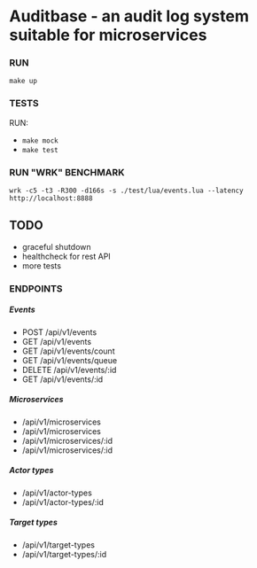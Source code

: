 # Auditbase - an audit log system suitable for microservices

### RUN
```make up```

### TESTS
RUN:

- ```make mock```
- ```make test```

### RUN "WRK" BENCHMARK
```
wrk -c5 -t3 -R300 -d166s -s ./test/lua/events.lua --latency http://localhost:8888
```

## TODO
- graceful shutdown
- healthcheck for rest API
- more tests

### ENDPOINTS

##### Events
-  POST /api/v1/events
-  GET /api/v1/events
-  GET /api/v1/events/count
-  GET /api/v1/events/queue
-  DELETE /api/v1/events/:id
-  GET /api/v1/events/:id

##### Microservices
- /api/v1/microservices
- /api/v1/microservices
- /api/v1/microservices/:id
- /api/v1/microservices/:id

##### Actor types
- /api/v1/actor-types
- /api/v1/actor-types/:id

##### Target types
- /api/v1/target-types
- /api/v1/target-types/:id